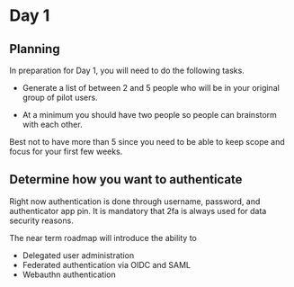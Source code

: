 # Day 1

## Planning
In preparation for Day 1, you will need to do the following tasks. 

* Generate a list of between 2 and 5 people who will be in your original group of pilot users. 

* At a minimum you should have two people so people can brainstorm with each other. 

Best not to have more than 5 since you need to be able to keep scope and focus for your first few weeks. 
 

## Determine how you want to authenticate

Right now authentication is done through username, password, and authenticator app pin. It is mandatory that 2fa is always used for data security reasons.

The near term roadmap will introduce the ability to

* Delegated user administration
* Federated authentication via OIDC and SAML
* Webauthn authentication

